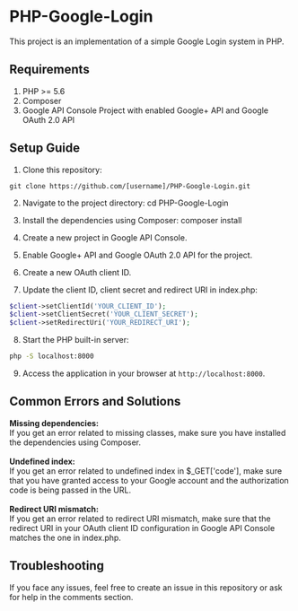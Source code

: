 # PHP-Google-Login
This project is an implementation of a simple Google Login system in PHP.

## Requirements
1. PHP >= 5.6
2. Composer
2. Google API Console Project with enabled Google+ API and Google OAuth 2.0 API

## Setup Guide
1. Clone this repository:
```
git clone https://github.com/[username]/PHP-Google-Login.git
```

2. Navigate to the project directory:
cd PHP-Google-Login

3. Install the dependencies using Composer:
composer install

4. Create a new project in Google API Console.

5. Enable Google+ API and Google OAuth 2.0 API for the project.

6. Create a new OAuth client ID.

7. Update the client ID, client secret and redirect URI in index.php:

```php
$client->setClientId('YOUR_CLIENT_ID');
$client->setClientSecret('YOUR_CLIENT_SECRET');
$client->setRedirectUri('YOUR_REDIRECT_URI');
```

8. Start the PHP built-in server:

```cmd
php -S localhost:8000
```

9. Access the application in your browser at ```http://localhost:8000```.

## Common Errors and Solutions
<strong>Missing dependencies:</strong><br>If you get an error related to missing classes, make sure you have installed the dependencies using Composer.<br><br>
<strong>Undefined index:</strong><br>If you get an error related to undefined index in $_GET['code'], make sure that you have granted access to your Google account and the authorization code is being passed in the URL.<br><br>
<strong>Redirect URI mismatch:</strong><br>If you get an error related to redirect URI mismatch, make sure that the redirect URI in your OAuth client ID configuration in Google API Console matches the one in index.php.

## Troubleshooting
If you face any issues, feel free to create an issue in this repository or ask for help in the comments section.
